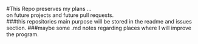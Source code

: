 #This Repo preserves my plans ... <br>on future projects and future pull requests.
<br>
###this repositories main purpose will be stored in the readme and issues section.
###maybe some .md notes regarding places where I will improve the program.
